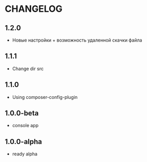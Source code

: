 CHANGELOG
==============

1.2.0
-----------------
 * Новые настройки + возможность удаленной скачки файла
 
1.1.1
-----------------
 * Change dir src
 
1.1.0
-----------------
 * Using composer-config-plugin
 
1.0.0-beta
-----------------
 * console app
 
1.0.0-alpha
-----------------
 * ready alpha
